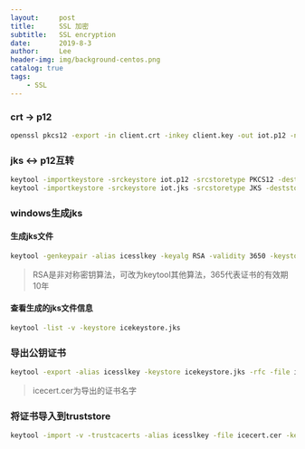 ```yaml
---
layout:     post
title:      SSL 加密
subtitle:   SSL	encryption
date:       2019-8-3
author:     Lee
header-img: img/background-centos.png
catalog: true
tags:
    - SSL
---
```


### crt -> p12

```bash
openssl pkcs12 -export -in client.crt -inkey client.key -out iot.p12 -name "iot"
```

### jks <-> p12互转

```bash
keytool -importkeystore -srckeystore iot.p12 -srcstoretype PKCS12 -deststoretype JKS -destkeystore iot.jks
keytool -importkeystore -srckeystore iot.jks -srcstoretype JKS -deststoretype PKCS12 -destkeystore iot.p12
```

### windows生成jks

#### 生成jks文件

```bash
keytool -genkeypair -alias icesslkey -keyalg RSA -validity 3650 -keystore icekeystore.jks
```

> RSA是非对称密钥算法，可改为keytool其他算法，365代表证书的有效期10年

#### 查看生成的jks文件信息

```bash
keytool -list -v -keystore icekeystore.jks
```

### 导出公钥证书

```bash
keytool -export -alias icesslkey -keystore icekeystore.jks -rfc -file icecert.cer
```

> icecert.cer为导出的证书名字

### 将证书导入到truststore

```bash
keytool -import -v -trustcacerts -alias icesslkey -file icecert.cer -keystore icetruststore.ts
```
